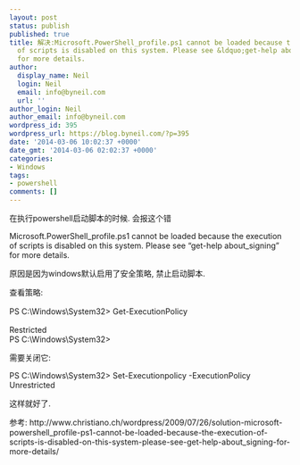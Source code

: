 ```yaml
---
layout: post
status: publish
published: true
title: 解决:Microsoft.PowerShell_profile.ps1 cannot be loaded because the execution
  of scripts is disabled on this system. Please see &ldquo;get-help about_signing&rdquo;
  for more details.
author:
  display_name: Neil
  login: Neil
  email: info@byneil.com
  url: ''
author_login: Neil
author_email: info@byneil.com
wordpress_id: 395
wordpress_url: https://blog.byneil.com/?p=395
date: '2014-03-06 10:02:37 +0000'
date_gmt: '2014-03-06 02:02:37 +0000'
categories:
- Windows
tags:
- powershell
comments: []
---
```

<p>在执行powershell启动脚本的时候. 会报这个错</p>
<p>Microsoft.PowerShell_profile.ps1 cannot be loaded because the execution of scripts is disabled on this system. Please see &ldquo;get-help about_signing&rdquo; for more details.</p>
<p>原因是因为windows默认启用了安全策略, 禁止启动脚本.</p>
<p>查看策略:</p>
<p><span style="line-height: 1.5em;">PS C:\Windows\System32> Get-ExecutionPolicy</span></p>
<p>Restricted<br />
PS C:\Windows\System32></p>
<p>需要关闭它:</p>
<p>PS C:\Windows\System32> Set-Executionpolicy -ExecutionPolicy Unrestricted</p>
<p>这样就好了.</p>
<p>参考:&nbsp;http://www.christiano.ch/wordpress/2009/07/26/solution-microsoft-powershell_profile-ps1-cannot-be-loaded-because-the-execution-of-scripts-is-disabled-on-this-system-please-see-get-help-about_signing-for-more-details/</p>
<p>&nbsp;</p>
